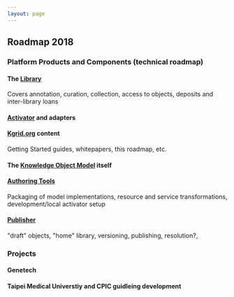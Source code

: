 ```yaml
---
layout: page
---
```

## Roadmap 2018   
  
   
### Platform Products and Components (technical roadmap)   
  

#### The [Library](Library.md)
Covers annotation, curation, collection, access to objects, deposits and inter-library loans 
   
#### [Activator](Activator.md) and adapters  

#### [Kgrid.org](Kgrid.org.md) content
Getting Started guides, whitepapers, this roadmap, etc.   
   
#### The [Knowledge Object Model](KnowledgeObjectModel.md) itself  
   
#### [Authoring Tools](AuthoringTools.md)
Packaging of model implementations, resource and service transformations, development/local activator setup
   
#### [Publisher](Publisher.md) 
"draft" objects, "home" library, versioning, publishing, resolution?, 
   
### Projects

#### Genetech

#### Taipei Medical Universtiy and CPIC guidleing development

